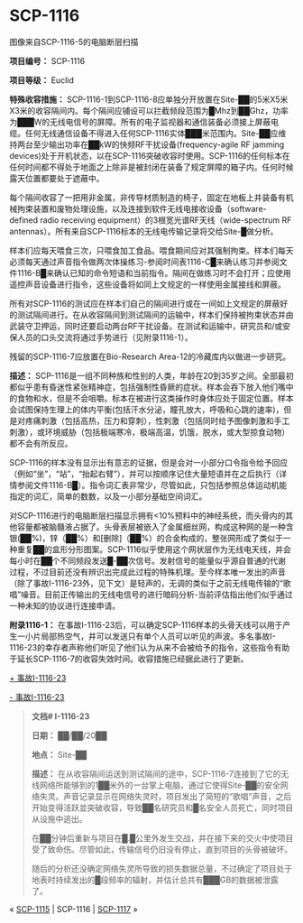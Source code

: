 # SCP-1116
                        




图像来自SCP-1116-5的电脑断层扫描



**项目编号：** SCP-1116

**项目等级：** Euclid

**特殊收容措施：** SCP-1116-1到SCP-1116-8应单独分开放置在Site-██的5米X5米X3米的收容隔间内。每个隔间应铺设可以拦截频段范围为█Mhz到██Ghz，功率为███W的无线电信号的屏障。所有的电子监视器和通信装备必须接上屏蔽电缆。任何无线通信设备不得进入任何SCP-1116实体███米范围内。Site-██应维持两台至少输出功率在██kW的快频RF干扰设备(frequency-agile RF jamming devices)处于开机状态，以在SCP-1116突破收容时使用。SCP-1116的任何标本在任何时间都不得处于地面之上除非是被封闭在装备了规定屏障的箱子内。任何时候露天位置都要处于遮蔽中。

每个隔间收容了一把用非金属，非传导材质制造的椅子，固定在地板上并装备有机械拘束装置和废物处理设施，以及连接到软件无线电接收设备（software-defined radio receiving equipment）的3根宽光谱RF天线（wide-spectrum RF antennas）。所有来自SCP-1116标本的无线电传输记录将交给Site-█做分析。

样本们应每天喂食三次，只喂食加工食品。喂食期间应对其强制拘束。样本们每天必须每天通过声音指令做两次体操练习-参阅时间表1116-C█来确认练习并参阅文件1116-B█来确认已知的命令短语和当前指令。隔间在做练习时不会打开；应使用遥控声音设备进行指令，这些设备将如同上文规定的一样使用金属接线和屏蔽。

所有对SCP-1116的测试应在样本们自己的隔间进行或在一间如上文规定的屏蔽好的测试隔间进行。在从收容隔间到测试隔间的运输中，样本们保持被拘束状态并由武装守卫押运，同时还要启动两台RF干扰设备。在测试和运输中，研究员和/或安保人员的口头交流将通过手势进行（见附录1116-1）。

残留的SCP-1116-7应放置在Bio-Research Area-12的冷藏库内以做进一步研究。

**描述：** SCP-1116是一组不同种族和性别的人类，年龄在20到35岁之间。全部最初都似乎患有昏迷性紧张精神症，包括强制性昏厥的症状。样本会吞下放入他们嘴中的食物和水，但是不会咀嚼。标本在被进行这类操作时身体应处于固定位置。样本会试图保持生理上的体内平衡(包括汗水分泌，瞳孔放大，呼吸和心跳的速率)，但是对疼痛刺激（包括高热，压力和穿刺），性刺激（包括同时给予图像刺激和手工刺激），或环境威胁（包括极端寒冷，极端高温，饥饿，脱水，或大型掠食动物）都不会有所反应。

SCP-1116的样本没有显示出有意志的证据，但是会对一小部分口令指令给予回应（例如“坐”，“站”，“抬起右臂”），并可以按顺序记住大量短语并在之后执行（详情参阅文件1116-B█）。指令词汇表非常少，尽管如此，只包括参照总体运动机能指定的词汇，简单的数数，以及一小部分基础空间词汇。

对SCP-1116进行的电脑断层扫描显示拥有<10%预料中的神经系统，而头骨内的其他容量都被脑髓液占据了。头骨表层被嵌入了金属细丝网，构成这种网的是一种含银(██%)，锌（██%）和[删除]（██%）的合金构成的，整张网形成了类似于一种重复██的盒形分形图案。SCP-1116似乎使用这个网状层作为无线电天线，并会每小时在██个不同频段发送█-██次信号。发射信号的能量似乎源自普通的代谢过程，不过目前还没有辨识出完成此过程的特殊机理。至今样本唯一发出的声音（除了事故I-1116-23外，见下文）是轻声的，无调的类似于之前无线电传输的“歌唱”噪音。目前正传输出的无线电信号的进行暗码分析-当前评估指出他们似乎通过一种未知的协议进行连接申请。

**附录1116-1：** 在事故I-1116-23后，可以确定SCP-1116样本的头骨天线可以用于产生一小片局部热空气，并可以发送只有单个人员可以听见的声波。多名事故I-1116-23的幸存者声称他们听见了他们认为从来不会被给予的指令，这些指令有助于延长SCP-1116-7的收容失效时间。收容措施已经据此进行了更新。


<a shape='rect' class='collapsible-block-link' href='javascript:;'>+&#160;&#20107;&#25925;I-1116-23</a>

<a shape='rect' class='collapsible-block-link' href='javascript:;'>-&#160;&#20107;&#25925;I-1116-23</a>


> **文档# I-1116-23** 
> 
> **日期：** ██/██/20██
> 
> **地点：** Site-██
> 
> **描述：** 在从收容隔间运送到测试隔间的途中，SCP-1116-7连接到了它的无线网络所能够到的1██米外的一台掌上电脑，通过它使得Site-██的安全网络失灵。声音记录显示在网络失灵时，项目发出了简短的“歌唱”声音，之后开始变得活跃並突破收容，导致██名研究员和█名安全人员死亡，同时项目从设施中逃出。
> 
> 在██分钟后重新与项目在█.█公里外发生交战，并在接下来的交火中使项目受了致命伤。尽管如此，传输信号仍旧没有停止，直到项目的头骨被破坏。
> 
> 随后的分析还没确定网络失灵所导致的损失数据总量，不过确定了项目处于地表时持续发出的█段频率的辐射，并估计总共有███GB的数据被泄露了。
> 






« [SCP-1115](/scp-1115) | SCP-1116 | [SCP-1117](/scp-1117) »





                    